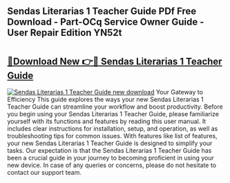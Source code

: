 ## Sendas Literarias 1 Teacher Guide PDf Free Download - Part-OCq Service Owner Guide - User Repair Edition YN52t

# <h2><a href="http://bc7380.oget.top/?id=Sendas+Literarias+1+Teacher+Guide">🔗Download New 👉🔴 Sendas Literarias 1 Teacher Guide</a></h2>

[![Sendas Literarias 1 Teacher Guide new download](https://i.imgur.com/5g1atiW.png)](http://bc7380.oget.top/?id=Sendas+Literarias+1+Teacher+Guide)
Your Gateway to Efficiency This guide explores the ways your new Sendas Literarias 1 Teacher Guide can streamline your workflow and boost productivity. Before you begin using your Sendas Literarias 1 Teacher Guide, please familiarize yourself with its functions and features by reading this user manual. It includes clear instructions for installation, setup, and operation, as well as troubleshooting tips for common issues. With features like list of features, your new Sendas Literarias 1 Teacher Guide is designed to simplify your tasks. Our expectation is that the Sendas Literarias 1 Teacher Guide has been a crucial guide in your journey to becoming proficient in using your new device. In case of any queries or concerns, please do not hesitate to contact our support team.
